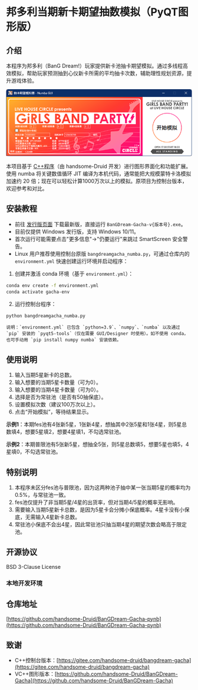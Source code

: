 # 邦多利当期新卡期望抽数模拟（PyQT图形版）

## 介绍

本程序为邦多利（BanG Dream!）玩家提供新卡池抽卡期望模拟。通过多线程高效模拟，帮助玩家预测抽到心仪新卡所需的平均抽卡次数，辅助理性规划资源，提升游戏体验。

![ref](ref_image/ref.png)

本项目基于 [C++程序](https://gitee.com/handsome-druid/bangdream-gacha)（由 handsome-Druid 开发）进行图形界面化和功能扩展。使用 numba 将关键数值循环 JIT 编译为本机代码，通常能把大规模蒙特卡洛模拟加速约 20 倍；现在可以轻松计算1000万次以上的模拟。原项目为控制台版本，欢迎参考和对比。

## 安装教程

- 前往 [发行版页面](https://github.com/handsome-Druid/BanGDream-Gacha-pynb/releases) 下载最新版，直接运行 `BanGDream-Gacha-v{版本号}.exe`。
- 目前仅提供 Windows 发行版，支持 Windows 10/11。
- 首次运行可能需要点击"更多信息"→"仍要运行"来跳过 SmartScreen 安全警告。
- Linux 用户推荐使用控制台原版 `bangdreamgacha_numba.py`，可通过仓库内的 `environment.yml` 快速创建运行环境并启动程序：

1. 创建并激活 conda 环境（基于 `environment.yml`）：

```bash
conda env create -f environment.yml
conda activate gacha-env
```

2. 运行控制台程序：

```bash
python bangdreamgacha_numba.py
```

	说明：`environment.yml` 已包含 `python=3.9`、`numpy`、`numba` 以及通过 `pip` 安装的 `pyqt5-tools`（仅在需要 GUI/Designer 时使用）。如不使用 conda，也可手动用 `pip install numpy numba` 安装依赖。

## 使用说明

1. 输入当期5星新卡的总数。
2. 输入想要的当期5星卡数量（可为0）。
3. 输入想要的当期4星卡数量（可为0）。
4. 选择是否为常驻池（是否有50抽保底）。
5. 设置模拟次数（建议100万次以上）。
6. 点击“开始模拟”，等待结果显示。

**示例1**：本期fes池有4张新5星，1张新4星，想抽其中2张5星和1张4星，则5星总数填4，想要5星填2，想要4星填1，不勾选常驻池。

**示例2**：本期普限池有5张新5星，想抽全5张，则5星总数填5，想要5星也填5，4星填0，不勾选常驻池。

## 特别说明

1. 本程序未区分fes池与普限池，因为这两种池子抽中某一张当期5星的概率均为0.5%，与常驻池一致。
2. fes池仅提升了非当期5星/4星的出货率，但对当期4/5星的概率无影响。
3. 需要输入当期5星新卡总数，是因为5星卡会分摊小保底概率。4星卡没有小保底，无需输入4星新卡总数。
4. 常驻池小保底不会出4星，因此常驻池只抽当期4星的期望次数会略高于限定池。

## 开源协议

BSD 3-Clause License

### 本地开发环境

## 仓库地址

[https://github.com/handsome-Druid/BanGDream-Gacha-pynb](https://github.com/handsome-Druid/BanGDream-Gacha-pynb) 

## 致谢

- C++控制台版本：[https://gitee.com/handsome-druid/bangdream-gacha](https://gitee.com/handsome-druid/bangdream-gacha)
- VC++图形版本：[https://github.com/handsome-Druid/BanGDream-Gacha](https://github.com/handsome-Druid/BanGDream-Gacha)
